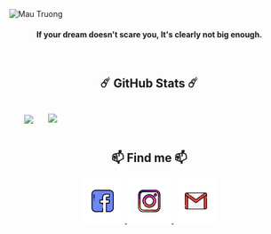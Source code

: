    <div>
    <img src="./GIF/gifFileName.gif" alt="Mau Truong" loop autoplay>
    <h4 align="center">If your dream doesn't scare you, It's clearly not big enough. </h4> 
 </div>
 <br>
  <h2 align="center">☄️ GitHub Stats ☄️</h2>
  <br>
  <div align=center>
    <a href="#" title="MauTruongQB">
      <img width="315" align="center" src="https://github-readme-stats.vercel.app/api/top-langs/?username=NgoMauTruongQB&hide=c%23,powershell,Mathematica,Ruby,Objective-C,Objective-C%2b%2b,Cuda&title_color=61dafb&text_color=ffffff&icon_color=61dafb&bg_color=20232a&langs_count=8&layout=compact&border_color=10484E&hide_border=true" />
    </a>
    <a href="#" title="MauTruongQB">
      <img align="right" width="434" src="https://github-readme-stats.vercel.app/api?username=NgoMauTruongQB&show_icons=true&theme=react&border_color=10484E&hide_border=true" />
    </a>
  </div>
  
  <br>
  <h2 align="center"> 📫 Find me 📫</h2>
  <div align="center">
    <a href="https://www.facebook.com/truongngo2707/" target="blank" width="150">
      <img src="./img/facebook.png" alt="facebook" width="80" />
    </a>
    <a href="https://www.instagram.com/xong.do.an.doi.ten/" target="blank">
      <img src="./img/instagram.png" alt="instagram" width="80"/>
    </a>
    <a href="mailto:truongngo2707@gmail.com" target="top">
      <img src="./img/gmail.png" alt="trungquandev-email" width="80"/>
    </a>
  </div>

  
